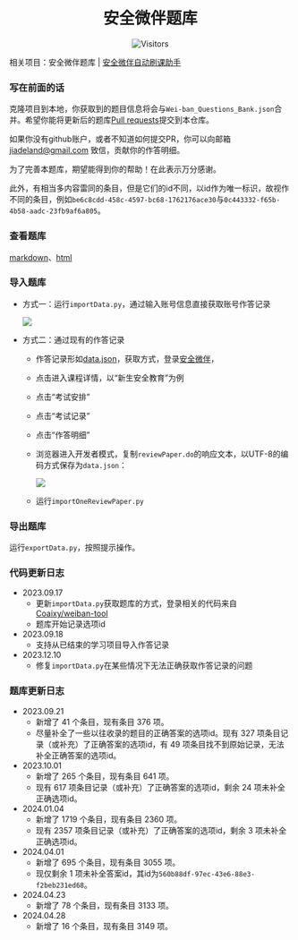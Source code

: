 <h1 align="center">安全微伴题库</h1>
<p align="center" class="shields">
    <img src="https://badges.toozhao.com/badges/01HAB9X2TMMS01Y9KR8PSE6YH1/green.svg" alt="Visitors"/>
</p>

相关项目：安全微伴题库 | [安全微伴自动刷课助手](https://github.com/pooneyy/weiban-tool)

### 写在前面的话
克隆项目到本地，你获取到的题目信息将会与`Wei-ban_Questions_Bank.json`合并。希望你能将更新后的题库[Pull requests](https://github.com/pooneyy/weibanQuestionsBank/pulls)提交到本仓库。

如果你没有github账户，或者不知道如何提交PR，你可以向邮箱 jiadeland@gmail.com 致信，贡献你的作答明细。

为了完善本题库，期望能得到你的帮助！在此表示万分感谢。

此外，有相当多内容雷同的条目，但是它们的id不同，以id作为唯一标识，故视作不同的条目，例如`be6c8cdd-458c-4597-bc68-1762176ace30`与`0c443332-f65b-4b58-aadc-23fb9af6a805`。

### 查看题库

[markdown](https://github.com/pooneyy/weibanQuestionsBank/blob/main/weibanQuestionBank.md)、[html](http://htmlpreview.github.io/?https://github.com/pooneyy/weibanQuestionsBank/blob/main/weibanQuestionBank.html)

### 导入题库

- 方式一：运行`importData.py`，通过输入账号信息直接获取账号作答记录

  ![](https://telegraph-image1.pages.dev/file/b33c8d871af197f43ac71.png)

- 方式二：通过现有的作答记录

  - 作答记录形如[data.json](https://github.com/pooneyy/weibanQuestionsBank/blob/master/data.json)，获取方式，登录[安全微伴](http://weiban.mycourse.cn/)，

  - 点击进入课程详情，以“新生安全教育”为例

  - 点击“考试安排”

  - 点击“考试记录”

  - 点击“作答明细”

  - 浏览器进入开发者模式，复制`reviewPaper.do`的响应文本，以UTF-8的编码方式保存为`data.json`：

    ![](https://s2.loli.net/2023/08/14/8hGVA34uIw1Cyfk.jpg)

  - 运行`importOneReviewPaper.py`

### 导出题库

运行`exportData.py`，按照提示操作。

### 代码更新日志

- 2023.09.17
  - 更新`importData.py`获取题库的方式，登录相关的代码来自[Coaixy/weiban-tool](https://github.com/Coaixy/weiban-tool)
  - 题库开始记录选项id
- 2023.09.18
  - 支持从已结束的学习项目导入作答记录
- 2023.12.10
  - 修复`importData.py`在某些情况下无法正确获取作答记录的问题

### 题库更新日志

- 2023.09.21
  - 新增了 41 个条目，现有条目 376 项。
  - 尽量补全了一些以往收录的题目的正确答案的选项id。现有 327 项条目记录（或补充）了正确答案的选项id，有 49 项条目找不到原始记录，无法补全正确答案的选项id。
- 2023.10.01
  - 新增了 265 个条目，现有条目 641 项。
  - 现有 617 项条目记录（或补充）了正确答案的选项id，剩余 24 项未补全正确选项id。
- 2024.01.04
  - 新增了 1719 个条目，现有条目 2360 项。
  - 现有 2357 项条目记录（或补充）了正确答案的选项id，剩余 3 项未补全正确选项id。
- 2024.04.01
  - 新增了 695 个条目，现有条目 3055 项。
  - 现仅剩余 1 项未补全答案id，其id为`560b88df-97ec-43e6-88e3-f2beb231ed68`。
- 2024.04.23
  - 新增了 78 个条目，现有条目 3133 项。
- 2024.04.28
  - 新增了 16 个条目，现有条目 3149 项。
